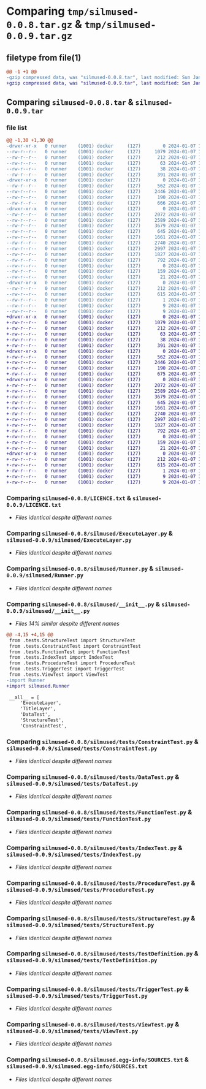 # Comparing `tmp/silmused-0.0.8.tar.gz` & `tmp/silmused-0.0.9.tar.gz`

## filetype from file(1)

```diff
@@ -1 +1 @@
-gzip compressed data, was "silmused-0.0.8.tar", last modified: Sun Jan  7 11:53:41 2024, max compression
+gzip compressed data, was "silmused-0.0.9.tar", last modified: Sun Jan  7 11:56:09 2024, max compression
```

## Comparing `silmused-0.0.8.tar` & `silmused-0.0.9.tar`

### file list

```diff
@@ -1,30 +1,30 @@
-drwxr-xr-x   0 runner    (1001) docker     (127)        0 2024-01-07 11:53:41.860445 silmused-0.0.8/
--rw-r--r--   0 runner    (1001) docker     (127)     1079 2024-01-07 11:53:25.000000 silmused-0.0.8/LICENCE.txt
--rw-r--r--   0 runner    (1001) docker     (127)      212 2024-01-07 11:53:41.860445 silmused-0.0.8/PKG-INFO
--rw-r--r--   0 runner    (1001) docker     (127)       63 2024-01-07 11:53:25.000000 silmused-0.0.8/README.md
--rw-r--r--   0 runner    (1001) docker     (127)       38 2024-01-07 11:53:41.860445 silmused-0.0.8/setup.cfg
--rw-r--r--   0 runner    (1001) docker     (127)      391 2024-01-07 11:53:25.000000 silmused-0.0.8/setup.py
-drwxr-xr-x   0 runner    (1001) docker     (127)        0 2024-01-07 11:53:41.860445 silmused-0.0.8/silmused/
--rw-r--r--   0 runner    (1001) docker     (127)      562 2024-01-07 11:53:25.000000 silmused-0.0.8/silmused/ExecuteLayer.py
--rw-r--r--   0 runner    (1001) docker     (127)     2446 2024-01-07 11:53:25.000000 silmused-0.0.8/silmused/Runner.py
--rw-r--r--   0 runner    (1001) docker     (127)      190 2024-01-07 11:53:25.000000 silmused-0.0.8/silmused/TitleLayer.py
--rw-r--r--   0 runner    (1001) docker     (127)      666 2024-01-07 11:53:25.000000 silmused-0.0.8/silmused/__init__.py
-drwxr-xr-x   0 runner    (1001) docker     (127)        0 2024-01-07 11:53:41.860445 silmused-0.0.8/silmused/tests/
--rw-r--r--   0 runner    (1001) docker     (127)     2072 2024-01-07 11:53:25.000000 silmused-0.0.8/silmused/tests/ConstraintTest.py
--rw-r--r--   0 runner    (1001) docker     (127)     2589 2024-01-07 11:53:25.000000 silmused-0.0.8/silmused/tests/DataTest.py
--rw-r--r--   0 runner    (1001) docker     (127)     3679 2024-01-07 11:53:25.000000 silmused-0.0.8/silmused/tests/FunctionTest.py
--rw-r--r--   0 runner    (1001) docker     (127)      645 2024-01-07 11:53:25.000000 silmused-0.0.8/silmused/tests/IndexTest.py
--rw-r--r--   0 runner    (1001) docker     (127)     1661 2024-01-07 11:53:25.000000 silmused-0.0.8/silmused/tests/ProcedureTest.py
--rw-r--r--   0 runner    (1001) docker     (127)     2740 2024-01-07 11:53:25.000000 silmused-0.0.8/silmused/tests/StructureTest.py
--rw-r--r--   0 runner    (1001) docker     (127)     2997 2024-01-07 11:53:25.000000 silmused-0.0.8/silmused/tests/TestDefinition.py
--rw-r--r--   0 runner    (1001) docker     (127)     1827 2024-01-07 11:53:25.000000 silmused-0.0.8/silmused/tests/TriggerTest.py
--rw-r--r--   0 runner    (1001) docker     (127)      792 2024-01-07 11:53:25.000000 silmused-0.0.8/silmused/tests/ViewTest.py
--rw-r--r--   0 runner    (1001) docker     (127)        0 2024-01-07 11:53:25.000000 silmused-0.0.8/silmused/tests/__init__.py
--rw-r--r--   0 runner    (1001) docker     (127)      159 2024-01-07 11:53:25.000000 silmused-0.0.8/silmused/utils.py
--rw-r--r--   0 runner    (1001) docker     (127)       21 2024-01-07 11:53:25.000000 silmused-0.0.8/silmused/version.py
-drwxr-xr-x   0 runner    (1001) docker     (127)        0 2024-01-07 11:53:41.860445 silmused-0.0.8/silmused.egg-info/
--rw-r--r--   0 runner    (1001) docker     (127)      212 2024-01-07 11:53:41.000000 silmused-0.0.8/silmused.egg-info/PKG-INFO
--rw-r--r--   0 runner    (1001) docker     (127)      615 2024-01-07 11:53:41.000000 silmused-0.0.8/silmused.egg-info/SOURCES.txt
--rw-r--r--   0 runner    (1001) docker     (127)        1 2024-01-07 11:53:41.000000 silmused-0.0.8/silmused.egg-info/dependency_links.txt
--rw-r--r--   0 runner    (1001) docker     (127)        9 2024-01-07 11:53:41.000000 silmused-0.0.8/silmused.egg-info/requires.txt
--rw-r--r--   0 runner    (1001) docker     (127)        9 2024-01-07 11:53:41.000000 silmused-0.0.8/silmused.egg-info/top_level.txt
+drwxr-xr-x   0 runner    (1001) docker     (127)        0 2024-01-07 11:56:09.624387 silmused-0.0.9/
+-rw-r--r--   0 runner    (1001) docker     (127)     1079 2024-01-07 11:55:54.000000 silmused-0.0.9/LICENCE.txt
+-rw-r--r--   0 runner    (1001) docker     (127)      212 2024-01-07 11:56:09.624387 silmused-0.0.9/PKG-INFO
+-rw-r--r--   0 runner    (1001) docker     (127)       63 2024-01-07 11:55:54.000000 silmused-0.0.9/README.md
+-rw-r--r--   0 runner    (1001) docker     (127)       38 2024-01-07 11:56:09.624387 silmused-0.0.9/setup.cfg
+-rw-r--r--   0 runner    (1001) docker     (127)      391 2024-01-07 11:55:54.000000 silmused-0.0.9/setup.py
+drwxr-xr-x   0 runner    (1001) docker     (127)        0 2024-01-07 11:56:09.620387 silmused-0.0.9/silmused/
+-rw-r--r--   0 runner    (1001) docker     (127)      562 2024-01-07 11:55:54.000000 silmused-0.0.9/silmused/ExecuteLayer.py
+-rw-r--r--   0 runner    (1001) docker     (127)     2446 2024-01-07 11:55:54.000000 silmused-0.0.9/silmused/Runner.py
+-rw-r--r--   0 runner    (1001) docker     (127)      190 2024-01-07 11:55:54.000000 silmused-0.0.9/silmused/TitleLayer.py
+-rw-r--r--   0 runner    (1001) docker     (127)      675 2024-01-07 11:55:54.000000 silmused-0.0.9/silmused/__init__.py
+drwxr-xr-x   0 runner    (1001) docker     (127)        0 2024-01-07 11:56:09.624387 silmused-0.0.9/silmused/tests/
+-rw-r--r--   0 runner    (1001) docker     (127)     2072 2024-01-07 11:55:54.000000 silmused-0.0.9/silmused/tests/ConstraintTest.py
+-rw-r--r--   0 runner    (1001) docker     (127)     2589 2024-01-07 11:55:54.000000 silmused-0.0.9/silmused/tests/DataTest.py
+-rw-r--r--   0 runner    (1001) docker     (127)     3679 2024-01-07 11:55:54.000000 silmused-0.0.9/silmused/tests/FunctionTest.py
+-rw-r--r--   0 runner    (1001) docker     (127)      645 2024-01-07 11:55:54.000000 silmused-0.0.9/silmused/tests/IndexTest.py
+-rw-r--r--   0 runner    (1001) docker     (127)     1661 2024-01-07 11:55:54.000000 silmused-0.0.9/silmused/tests/ProcedureTest.py
+-rw-r--r--   0 runner    (1001) docker     (127)     2740 2024-01-07 11:55:54.000000 silmused-0.0.9/silmused/tests/StructureTest.py
+-rw-r--r--   0 runner    (1001) docker     (127)     2997 2024-01-07 11:55:54.000000 silmused-0.0.9/silmused/tests/TestDefinition.py
+-rw-r--r--   0 runner    (1001) docker     (127)     1827 2024-01-07 11:55:54.000000 silmused-0.0.9/silmused/tests/TriggerTest.py
+-rw-r--r--   0 runner    (1001) docker     (127)      792 2024-01-07 11:55:54.000000 silmused-0.0.9/silmused/tests/ViewTest.py
+-rw-r--r--   0 runner    (1001) docker     (127)        0 2024-01-07 11:55:54.000000 silmused-0.0.9/silmused/tests/__init__.py
+-rw-r--r--   0 runner    (1001) docker     (127)      159 2024-01-07 11:55:54.000000 silmused-0.0.9/silmused/utils.py
+-rw-r--r--   0 runner    (1001) docker     (127)       21 2024-01-07 11:55:54.000000 silmused-0.0.9/silmused/version.py
+drwxr-xr-x   0 runner    (1001) docker     (127)        0 2024-01-07 11:56:09.620387 silmused-0.0.9/silmused.egg-info/
+-rw-r--r--   0 runner    (1001) docker     (127)      212 2024-01-07 11:56:09.000000 silmused-0.0.9/silmused.egg-info/PKG-INFO
+-rw-r--r--   0 runner    (1001) docker     (127)      615 2024-01-07 11:56:09.000000 silmused-0.0.9/silmused.egg-info/SOURCES.txt
+-rw-r--r--   0 runner    (1001) docker     (127)        1 2024-01-07 11:56:09.000000 silmused-0.0.9/silmused.egg-info/dependency_links.txt
+-rw-r--r--   0 runner    (1001) docker     (127)        9 2024-01-07 11:56:09.000000 silmused-0.0.9/silmused.egg-info/requires.txt
+-rw-r--r--   0 runner    (1001) docker     (127)        9 2024-01-07 11:56:09.000000 silmused-0.0.9/silmused.egg-info/top_level.txt
```

### Comparing `silmused-0.0.8/LICENCE.txt` & `silmused-0.0.9/LICENCE.txt`

 * *Files identical despite different names*

### Comparing `silmused-0.0.8/silmused/ExecuteLayer.py` & `silmused-0.0.9/silmused/ExecuteLayer.py`

 * *Files identical despite different names*

### Comparing `silmused-0.0.8/silmused/Runner.py` & `silmused-0.0.9/silmused/Runner.py`

 * *Files identical despite different names*

### Comparing `silmused-0.0.8/silmused/__init__.py` & `silmused-0.0.9/silmused/__init__.py`

 * *Files 14% similar despite different names*

```diff
@@ -4,15 +4,15 @@
 from .tests.StructureTest import StructureTest
 from .tests.ConstraintTest import ConstraintTest
 from .tests.FunctionTest import FunctionTest
 from .tests.IndexTest import IndexTest
 from .tests.ProcedureTest import ProcedureTest
 from .tests.TriggerTest import TriggerTest
 from .tests.ViewTest import ViewTest
-import Runner
+import silmused.Runner
 
 __all__ = [
     'ExecuteLayer',
     'TitleLayer',
     'DataTest',
     'StructureTest',
     'ConstraintTest',
```

### Comparing `silmused-0.0.8/silmused/tests/ConstraintTest.py` & `silmused-0.0.9/silmused/tests/ConstraintTest.py`

 * *Files identical despite different names*

### Comparing `silmused-0.0.8/silmused/tests/DataTest.py` & `silmused-0.0.9/silmused/tests/DataTest.py`

 * *Files identical despite different names*

### Comparing `silmused-0.0.8/silmused/tests/FunctionTest.py` & `silmused-0.0.9/silmused/tests/FunctionTest.py`

 * *Files identical despite different names*

### Comparing `silmused-0.0.8/silmused/tests/IndexTest.py` & `silmused-0.0.9/silmused/tests/IndexTest.py`

 * *Files identical despite different names*

### Comparing `silmused-0.0.8/silmused/tests/ProcedureTest.py` & `silmused-0.0.9/silmused/tests/ProcedureTest.py`

 * *Files identical despite different names*

### Comparing `silmused-0.0.8/silmused/tests/StructureTest.py` & `silmused-0.0.9/silmused/tests/StructureTest.py`

 * *Files identical despite different names*

### Comparing `silmused-0.0.8/silmused/tests/TestDefinition.py` & `silmused-0.0.9/silmused/tests/TestDefinition.py`

 * *Files identical despite different names*

### Comparing `silmused-0.0.8/silmused/tests/TriggerTest.py` & `silmused-0.0.9/silmused/tests/TriggerTest.py`

 * *Files identical despite different names*

### Comparing `silmused-0.0.8/silmused/tests/ViewTest.py` & `silmused-0.0.9/silmused/tests/ViewTest.py`

 * *Files identical despite different names*

### Comparing `silmused-0.0.8/silmused.egg-info/SOURCES.txt` & `silmused-0.0.9/silmused.egg-info/SOURCES.txt`

 * *Files identical despite different names*

